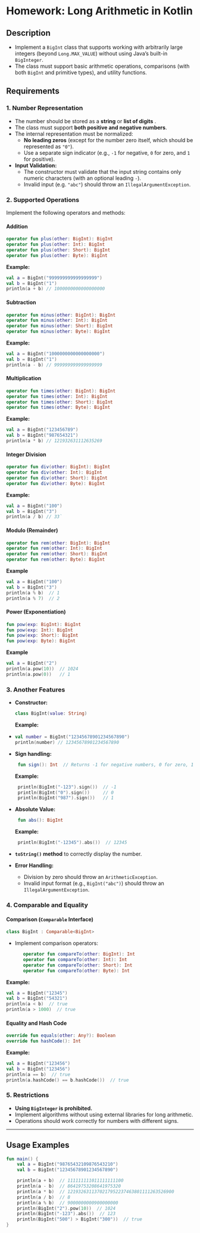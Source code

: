 # Homework: Long Arithmetic in Kotlin

## Description 
- Implement a `BigInt` class that supports working with arbitrarily large integers (beyond `Long.MAX_VALUE`) without using Java’s built-in `BigInteger`.
-  The class must support basic arithmetic operations, comparisons (with both `BigInt` and primitive types), and utility functions.
## Requirements 

### 1. Number Representation
- The number should be stored as a **string** or **list of digits** .
-  The class must support **both positive and negative numbers**.
- The internal representation must be normalized:
  -   **No leading zeros** (except for the number zero itself, which should be represented as `"0"`).
  -   Use a separate sign indicator (e.g., `-1` for negative, `0` for zero, and `1` for positive).
-   **Input Validation:**
    -   The constructor must validate that the input string contains only numeric characters (with an optional leading `-`).
    -   Invalid input (e.g. `"abc"`) should throw an `IllegalArgumentException`.
### 2. Supported Operations
Implement the following operators and methods:

#### Addition 
```kotlin
operator fun plus(other: BigInt): BigInt
operator fun plus(other: Int): BigInt
operator fun plus(other: Short): BigInt
operator fun plus(other: Byte): BigInt
``` 
**Example:**

```kotlin
val a = BigInt("999999999999999999")
val b = BigInt("1")
println(a + b) // 1000000000000000000
```

#### Subtraction
```kotlin
operator fun minus(other: BigInt): BigInt
operator fun minus(other: Int): BigInt
operator fun minus(other: Short): BigInt
operator fun minus(other: Byte): BigInt
```
**Example:**

```kotlin
val a = BigInt("1000000000000000000")
val b = BigInt("1")
println(a - b) // 999999999999999999
```
#### Multiplication


```kotlin
operator fun times(other: BigInt): BigInt
operator fun times(other: Int): BigInt
operator fun times(other: Short): BigInt
operator fun times(other: Byte): BigInt
```
**Example:**

```kotlin
val a = BigInt("123456789")
val b = BigInt("987654321")
println(a * b) // 121932631112635269
```
#### Integer Division

```kotlin
operator fun div(other: BigInt): BigInt
operator fun div(other: Int): BigInt
operator fun div(other: Short): BigInt
operator fun div(other: Byte): BigInt
```
**Example:**
```kotlin
val a = BigInt("100")
val b = BigInt("3")
println(a / b) // 33` 
```
#### Modulo (Remainder)
```kotlin
operator fun rem(other: BigInt): BigInt
operator fun rem(other: Int): BigInt
operator fun rem(other: Short): BigInt
operator fun rem(other: Byte): BigInt
```
**Example**
```kotlin
val a = BigInt("100")
val b = BigInt("3")
println(a % b)  // 1
println(a % 7)  // 2
```

#### Power (Exponentiation)
```kotlin
fun pow(exp: BigInt): BigInt
fun pow(exp: Int): BigInt
fun pow(exp: Short): BigInt
fun pow(exp: Byte): BigInt
```
**Example**
```kotlin
val a = BigInt("2")
println(a.pow(10))  // 1024
println(a.pow(0))   // 1
```

### 3. Another Features

-   **Constructor:**
    
    ```kotlin
    class BigInt(value: String)
    ```
    **Example:**
- 
    ```kotlin
    val number = BigInt("12345678901234567890")
    println(number) // 12345678901234567890
    ```

- **Sign handling:**
	   
    ```kotlin  
	 fun sign(): Int  // Returns -1 for negative numbers, 0 for zero, 1 for positive numbers
	```
	**Example:**
    ```kotlin  
	 println(BigInt("-123").sign())  // -1
	 println(BigInt("0").sign())     // 0
	 println(BigInt("987").sign())   // 1
	```
- **Absolute Value:**
	   
    ```kotlin  
	 fun abs(): BigInt
	```
	**Example:**
    ```kotlin  
	 println(BigInt("-12345").abs())  // 12345
	```
-   **`toString()` method** to correctly display the number.
    
-   **Error Handling:**
    
    -   Division by zero should throw an `ArithmeticException`.
    -   Invalid input format (e.g., `BigInt("abc")`) should throw an `IllegalArgumentException`.

### 4. Comparable and Equality
#### Comparison (`Comparable` Interface)
```kotlin
class BigInt : Comparable<BigInt>
```
- Implement comparison operators:
  ```kotlin  
	 operator fun compareTo(other: BigInt): Int
	 operator fun compareTo(other: Int): Int
	 operator fun compareTo(other: Short): Int
	 operator fun compareTo(other: Byte): Int
	```
**Example:**
```kotlin
val a = BigInt("12345")
val b = BigInt("54321")
println(a < b)  // true
println(a > 1000)  // true
```
#### Equality and Hash Code
```kotlin
override fun equals(other: Any?): Boolean
override fun hashCode(): Int
```
**Example:**
```kotlin
val a = BigInt("123456")
val b = BigInt("123456")
println(a == b)  // true
println(a.hashCode() == b.hashCode())  // true
```
  


### 5. Restrictions

-   **Using `BigInteger` is prohibited.**
-   Implement algorithms without using external libraries for long arithmetic.
-   Operations should work correctly for numbers with different signs.

----------

## Usage Examples

```kotlin
fun main() {
    val a = BigInt("98765432109876543210")
    val b = BigInt("12345678901234567890")

    println(a + b)  // 111111111011111111100
    println(a - b)  // 86419753208641975320
    println(a * b)  // 1219326311370217952237463801111263526900
    println(a / b)  // 8
    println(a % b)  // 9000000000900000000
    println(BigInt("2").pow(10))  // 1024
    println(BigInt("-123").abs())  // 123
    println(BigInt("500") > BigInt("300"))  // true
}

```
